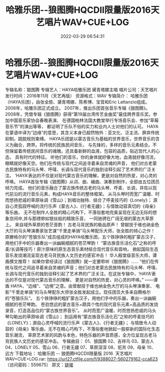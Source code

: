 ﻿---
title: 哈雅乐团--狼图腾HQCDII限量版2016天艺唱片WAV+CUE+LOG
date: 2022-03-29 06:54:31
categories: WAV车载音乐、镜像
tags: 国语流行
---
# 哈雅乐团--狼图腾HQCDII限量版2016天艺唱片WAV+CUE+LOG

专辑名称：狼图腾
专辑艺人：HAYA哈雅乐团 黛青塔娜主唱
唱片公司：天艺唱片
发行时间：2016年11月（天艺再版）
资源格式：WAV
专辑简介：
哈雅乐团（HAYA乐团），由张全胜、黛青塔娜、陈希博、宝音和Eric
Lattanzio组成。2006年，哈雅乐团正式成立。
2007年，推出乐团首张音乐专辑《狼图腾》。
2008年，凭借专辑《狼图腾》获得“第19届台湾传艺金曲奖”最佳跨界音乐奖。参加中国音乐家协会春晚表演、
在德国柏林法国大教堂举行专场音乐会、参加“草莓音乐节”的演出等等，
都证明了乐队不俗的实力和业内人士对他们的认可。
HAYA在蒙语中译为“边缘”的意思，其含义本身已超然物外：亚文化、泛主流、屏弃传统抑制，跳脱规则束缚。
HAYA乐团是以蒙古音乐为基础的世界音乐，世界音乐的含义为融合，跨界。将传统的民族民间音乐，
与先锋的，多样的音乐元素结合。不但保留着传统民间音乐的魂魄，还具备新鲜的血液，包容的品质，贴近现代人的心态，
具有时代的特征。
听他们的音乐，你的身体就好像大地，血液就好像河流，眼睛就好像天空。他们在传统与现代之间追寻着来自灵魂的声音，
他们对古老蒙古民族特有的马头琴、呼唛、长调与现代音乐的独到诠释引起了艺术界的广泛关注。
‘HAYA’表达的不仅是对现代蒙古音乐的理解，更是对自然的热爱，对心灵的呼唤。
HAYA首张专辑《狼图腾》从词、曲、编曲、演奏到制作，全部由五位团员倾力完成。
他们的音乐融合了蒙古族传统古老的马头琴、呼麦、长调，并佐以现代前沿的流行音乐元素，构成HAYA音乐的整体框架。
从马头琴时而宽广温暖、时而悠扬悲戚的草原咏调《雪山》；到唱功独特、结合了呼麦技巧的《Lonely》；
源自心灵孤寂呼喊的流行乐声《蒙古人》、《行者无疆》；与情致动容真切的《母亲》等乐曲，
无不在制作人全胜的精心巧构下，不落俗套地完美呈现在无边无际的想象空间中,并与那缥缈如银丝般的精致乐音，
一同驰骋在广阔无垠的蒙古大草原上。
来自域外草原的苍茫音韵！
古老马背民族的极品原声！
曾献技于维也纳金色大厅的马头琴演奏家张艺谋“千里走单骑”马头琴配乐大师，张全胜的倾心之作！
原滕格尔的“苍狼乐队”成员组成的HAYA哈雅乐团，五个铁铮铮的粗犷蒙古汉子，
用他们手中的乐器奏出一派幽婉细腻的苍茫琴韵！
“蒙古族音乐活化石”之称的呼麦/长调等技巧！原汁原味的原生态音乐素材结合现代音乐和音响，
掀起国际生态音乐发烧潮流呈现古老马背民族人文历史的感官冲击！
华人殿堂级音乐大师，谭盾撰文推荐！
如果你曾经读过《狼图腾》就一定要聆听《狼图腾》……
“他们在传统与现代之间追寻着来自灵魂的声音；他们对古老蒙古民族特有的马头琴、呼唛、
长调与现代音乐的独到诠释引起了艺术界的广泛关注。在这张专辑中，‘HAYA’表达的不仅是对现代蒙古音乐的理解，
更是对自然的热爱，对心灵的呼唤。”
——谭盾
HAYA，“边缘”、“边境”之意。由曾献技于维也纳金色大厅的马头琴演奏家、
电影“千里走单骑”的马头琴配乐大师张全胜发起成立。现任团员大多来自腾格尔的“苍狼乐队”。
五个铁铮铮的粗犷蒙古汉子，用他们手中的乐器，奏出一派幽婉细腻的苍茫琴韵。
苍劲悠远的蒙古音乐+颇具个性的现代音乐元素+高品质的发烧录音，打造高品位的“蒙古族世界音乐”。
从时而宽广温暖、时而悠扬悲戚的马头琴勾勒出的草原咏调《雪山》；
到运用有“蒙古族音乐活化石”之称的呼麦技巧的《LONELY》；源自心灵呼喊的流行乐声《蒙古人》、《行者无疆》；
与情致令人动容的《母亲》等乐曲，无不在精心巧构下，不落俗套地掀起一股崭新的国际化生态音乐潮流，
草原艺术家的风韵与本色，特色乐器的声音质感，全方位呈现古老马背民族人文历史的感官冲击。
专辑曲目：
01、狼国腾
02、吉祥鸟
03、蒙古人
04、LONELY
05、雪山
06、行者无疆
07、草原深深
08、驼羔
09、母亲
10、远方
下载地址：
哈雅乐团 -- 狼图腾HQCDII限量版 2016  天艺唱片
WAV+CUE+LOG.rar: https://url27.ctfile.com/f/9388027-560279162-cca623
（访问密码：559675）
原文：[链接](https://blog.sina.com.cn/s/blog_1647c7e7601030wfk.html)